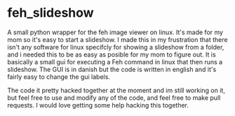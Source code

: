 # feh_slideshow
A small python wrapper for the feh image viewer on linux. It's made for my mom so it's easy to start a slideshow.
I made this in my frustration that there isn't any software for linux specifcly for showing a slideshow from a folder, and i needed this to be as easy as posible for my mom to figure out. 
It is basically a small gui for executing a Feh command in linux that then runs a slideshow.
The GUI is in danish but the code is written in english and it's fairly easy to change the gui labels.

The code it pretty hacked together at the moment and im still working on it, but feel free to use and modify any of the code, and feel free to make pull requests. I would love getting some help hacking this together.

